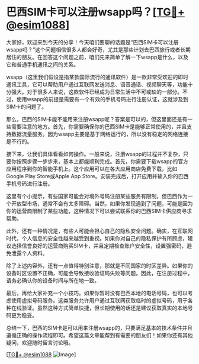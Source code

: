 # 巴西SIM卡可以注册wsapp吗？[[TG💪+ @esim1088](https://t.me/s/esim1088)]

大家好，欢迎来到今天的分享！今天咱们要聊的话题是“巴西SIM卡可以注册wsapp吗？”这个问题相信很多人都会好奇，尤其是那些计划去巴西旅行或者长期居住的朋友。在回答这个问题之前，咱们先来简单了解一下wsapp是什么，以及它和普通手机通讯之间的关系。

wsapp（这里我们假设是指某款国际流行的通讯软件）是一款非常受欢迎的即时通讯工具，它可以帮助用户通过互联网发送消息、语音通话、视频聊天等，功能十分强大。对于很多人来说，这款软件已经成为日常生活中不可或缺的一部分。不过，使用wsapp的前提是需要有一个有效的手机号码进行注册认证，这就涉及到SIM卡的问题了。

那么，巴西的SIM卡能不能用来注册wsapp呢？答案是可以的，但这里面还是有一些需要注意的地方。首先，你需要确保你的巴西SIM卡是能够正常使用的，并且支持数据流量服务。因为wsapp主要是基于网络运行的，所以没有稳定的网络连接是不行的。

接下来，让我们具体看看如何操作。一般来说，注册wsapp的过程并不复杂，只要你按照步骤一步步来，基本上都能顺利完成。首先，你需要下载wsapp的官方应用程序到你的智能手机上。这个应用可以在各大应用商店免费下载，比如Google Play Store或Apple App Store。安装完成后，打开应用并输入你的巴西手机号码进行注册。

这里有个小提示，有些国家可能会对境外号码注册某些服务有限制，但巴西作为一个开放型市场，通常不会有太多障碍。当然，如果你发现遇到了问题，可能是因为你的运营商限制了某些功能，这种情况下可以尝试联系你的巴西SIM卡供应商寻求帮助。

此外，还有一种情况是，有些人可能会担心自己的隐私安全问题。确实，在互联网时代，个人信息的安全性越来越受到重视。如果你对自己的隐私保护有所顾虑，建议选择信誉良好的运营商购买SIM卡，并且定期检查账户安全性，设置强密码，避免泄露个人资料。

除了上述内容外，还有一点值得特别注意，那就是不同国家的时区差异。如果你的设备时区设置不正确，可能会导致接收验证码失败等问题。因此，在注册过程中，请务必确认你的设备时间与所在地一致。

最后，再给大家补充一个小技巧。如果你暂时没有巴西本地的电话号码，也可以考虑使用虚拟号码服务。这类服务允许用户通过互联网获取临时的虚拟号码，用于各种在线验证。虽然这种方式简单快捷，但长期使用的话还是建议获取真实的本地号码更为稳妥。

总结一下，巴西的SIM卡是可以用来注册wsapp的，只要满足基本的技术条件并且遵循正确的操作流程即可。希望这篇文章能帮到有需要的朋友们！如果你还有其他疑问，欢迎随时留言讨论哦。

[[TG💪+ @esim1088](https://t.me/s/esim1088) ![Image](https://i.postimg.cc/4NQfJmqS/Snipaste-2025-05-13-00-14-12.png)]